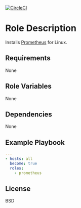[![CircleCI](https://circleci.com/gh/ansible-roles-mamono210/prometheus/tree/main.svg?style=svg)](https://circleci.com/gh/ansible-roles-mamono210/prometheus/tree/main)

Role Description
=========

Installs [Prometheus](https://prometheus.io) for Linux.

Requirements
------------

None

Role Variables
--------------

None

Dependencies
------------

None

Example Playbook
----------------

```YAML
---
- hosts: all
  become: true
  roles:
    - prometheus
```

License
-------

BSD
